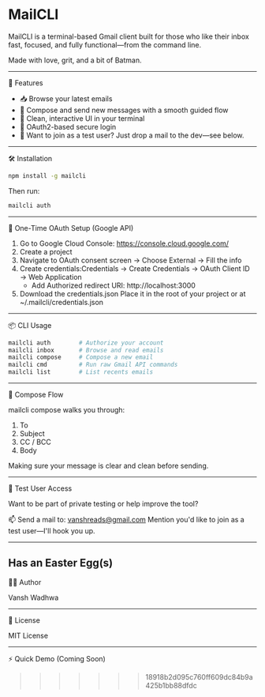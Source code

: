 
# MailCLI

MailCLI is a terminal-based Gmail client built for those who like their inbox fast, focused, and fully functional—from the command line.

Made with love, grit, and a bit of Batman.

---

🚀 Features

- 📥 Browse your latest emails
- 📨 Compose and send new messages with a smooth guided flow
- 🎯 Clean, interactive UI in your terminal
- 🔐 OAuth2-based secure login
- 💬 Want to join as a test user? Just drop a mail to the dev—see below.

---

🛠️ Installation

```bash
npm install -g mailcli
```

Then run:

```bash
mailcli auth
```

---

🔐 One-Time OAuth Setup (Google API)

1. Go to Google Cloud Console: https://console.cloud.google.com/
2. Create a project
3. Navigate to OAuth consent screen → Choose External → Fill the info
4. Create credentials:Credentials → Create Credentials → OAuth Client ID → Web Application
   - Add Authorized redirect URI: http://localhost:3000
5. Download the credentials.json
   Place it in the root of your project or at ~/.mailcli/credentials.json

---

📦 CLI Usage

```bash
mailcli auth        # Authorize your account
mailcli inbox       # Browse and read emails
mailcli compose     # Compose a new email
mailcli cmd         # Run raw Gmail API commands
mailcli list        # List recents emails
```

---

🧠 Compose Flow

mailcli compose walks you through:

1. To
2. Subject
3. CC / BCC
4. Body

Making sure your message is clear and clean before sending.

---

💌 Test User Access

Want to be part of private testing or help improve the tool?

📫 Send a mail to: vanshreads@gmail.com
Mention you'd like to join as a test user—I'll hook you up.

---

Has an Easter Egg(s)
--------------------

👨‍💻 Author

Vansh Wadhwa

---

🪪 License

MIT License

---

⚡ Quick Demo (Coming Soon)

>>>>>>> 18918b2d095c760ff609dc84b9a425b1bb88dfdc
>>>>>>>
>>>>>>
>>>>>
>>>>
>>>
>>
